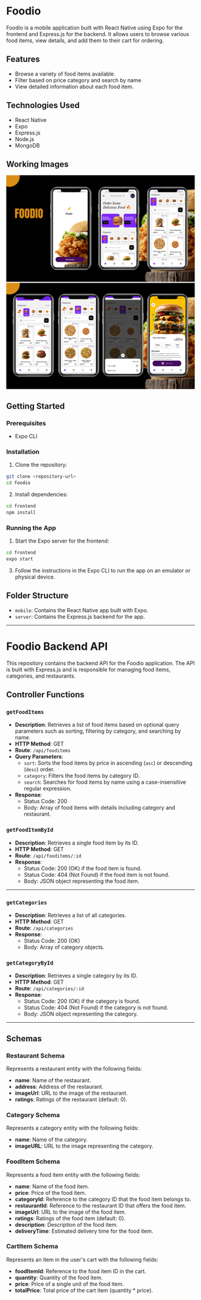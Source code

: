 # Foodio

Foodio is a mobile application built with React Native using Expo for the frontend and Express.js for the backend. It allows users to browse various food items, view details, and add them to their cart for ordering.

## Features

- Browse a variety of food items available.
- Filter based on price category and search by name
- View detailed information about each food item.


## Technologies Used

- React Native
- Expo
- Express.js
- Node.js
- MongoDB 

## Working Images

![Home Screen](./assets/Workingimages/1.png)
![Food Details](./assets/Workingimages/2.png)


## Getting Started

### Prerequisites

- Expo CLI

### Installation

1. Clone the repository:

```bash
git clone <repository-url>
cd foodio
```

2. Install dependencies:

```bash
cd frontend
npm install
```


### Running the App



1. Start the Expo server for the frontend:

```bash
cd frontend
expo start
```

3. Follow the instructions in the Expo CLI to run the app on an emulator or physical device.

## Folder Structure

- `mobile`: Contains the React Native app built with Expo.
- `server`: Contains the Express.js backend for the app.

---

# Foodio Backend API

This repository contains the backend API for the Foodio application. The API is built with Express.js and is responsible for managing food items, categories, and restaurants.

## Controller Functions

### `getFoodItems`

- **Description**: Retrieves a list of food items based on optional query parameters such as sorting, filtering by category, and searching by name.
- **HTTP Method**: GET
- **Route**: `/api/fooditems`
- **Query Parameters**:
  - `sort`: Sorts the food items by price in ascending (`asc`) or descending (`desc`) order.
  - `category`: Filters the food items by category ID.
  - `search`: Searches for food items by name using a case-insensitive regular expression.
- **Response**:
  - Status Code: 200
  - Body: Array of food items with details including category and restaurant.


### `getFoodItemById`

- **Description**: Retrieves a single food item by its ID.
- **HTTP Method**: GET
- **Route**: `/api/fooditems/:id`
- **Response**:
  - Status Code: 200 (OK) if the food item is found.
  - Status Code: 404 (Not Found) if the food item is not found.
  - Body: JSON object representing the food item.

---

### `getCategories`

- **Description**: Retrieves a list of all categories.
- **HTTP Method**: GET
- **Route**: `/api/categories`
- **Response**:
  - Status Code: 200 (OK)
  - Body: Array of category objects.

### `getCategoryById`

- **Description**: Retrieves a single category by its ID.
- **HTTP Method**: GET
- **Route**: `/api/categories/:id`
- **Response**:
  - Status Code: 200 (OK) if the category is found.
  - Status Code: 404 (Not Found) if the category is not found.
  - Body: JSON object representing the category.
---
## Schemas

### Restaurant Schema

Represents a restaurant entity with the following fields:

- **name**: Name of the restaurant.
- **address**: Address of the restaurant.
- **imageUrl**: URL to the image of the restaurant.
- **ratings**: Ratings of the restaurant (default: 0).

### Category Schema

Represents a category entity with the following fields:

- **name**: Name of the category.
- **imageURL**: URL to the image representing the category.

### FoodItem Schema

Represents a food item entity with the following fields:

- **name**: Name of the food item.
- **price**: Price of the food item.
- **categoryId**: Reference to the category ID that the food item belongs to.
- **restaurantId**: Reference to the restaurant ID that offers the food item.
- **imageUrl**: URL to the image of the food item.
- **ratings**: Ratings of the food item (default: 0).
- **description**: Description of the food item.
- **deliveryTime**: Estimated delivery time for the food item.

### CartItem Schema

Represents an item in the user's cart with the following fields:

- **foodItemId**: Reference to the food item ID in the cart.
- **quantity**: Quantity of the food item.
- **price**: Price of a single unit of the food item.
- **totalPrice**: Total price of the cart item (quantity * price).

